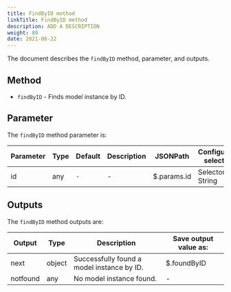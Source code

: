 ```yaml
---
title: FindByID method
linkTitle: FindByID method
description: ADD A DESCRIPTION
weight: 80
date: 2021-06-22
---
```


The document describes the `findByID` method, parameter, and outputs.

## Method

* `findByID` - Finds model instance by ID.

## Parameter

The `findByID` method parameter is:

| Parameter | Type | Default | Description | JSONPath | Configuration selections |
| --- | --- | --- | --- | --- | --- |
| id | any | `-` | \- | $.params.id | Selector, String |

## Outputs

The `findByID` method outputs are:

| Output | Type | Description | Save output value as: |
| --- | --- | --- | --- |
| next | object | Successfully found a model instance by ID. | $.foundByID |
| notfound | any | No model instance found. | \- |
